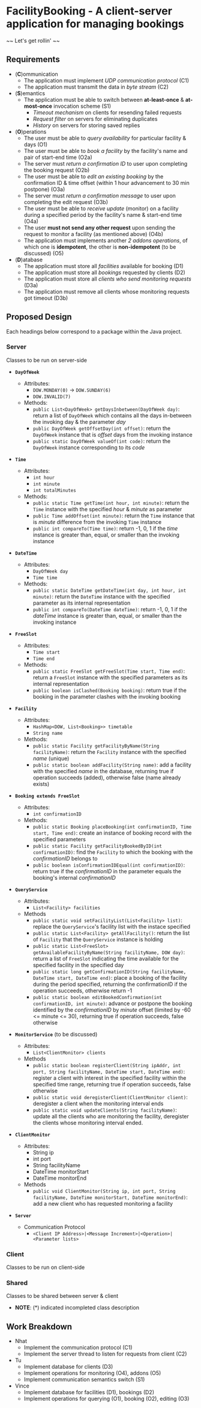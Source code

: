 # FacilityBooking - A client-server application for managing bookings #
~~ Let's get rollin' ~~
## Requirements ##
- (**C**)ommunication
    - The application must implement *UDP communication protocol* (C1)
    - The application must transmit the data in *byte stream* (C2)
- (**S**)emantics
    - The application must be able to switch between **at-least-once** & **at-most-once** invocation scheme (S1)
        - *Timeout mechanism* on clients for resending failed requests
        - *Request filter* on servers for eliminating duplicates
        - *History* on servers for storing saved replies
- (**O**)perations
    - The user must be able to *query availability* for particular facility & days (O1)
    - The user must be able to *book a facility* by the facility's name and pair of start-end time (O2a)
    - The server must *return a confirmation ID* to user upon completing the booking request (O2b)
    - The user must be able to *edit an existing booking* by the confirmation ID & time offset (within 1 hour advancement to 30 min postpone) (O3a)
    - The server must *return a confirmation message* to user upon completing the edit request (O3b)
    - The user must be able to *receive update* (monitor) on a facility during a specified period by the facility's name & start-end time (O4a)
    - The user **must not send any other request** upon sending the request to monitor a facility (as mentioned above) (O4b)
    - The application must implements another *2 addons operations*, of which one is **idempotent**, the other is **non-idempotent** (to be discussed) (O5)
- (**D**)atabase
    - The application must store all *facilities* available for booking (D1)
    - The application must store all *bookings* requested by clients (D2)
    - The application must store all *clients who send monitoring requests* (D3a)
    - The application must remove all clients whose monitoring requests got timeout (D3b)
## Proposed Design ##
Each headings below correspond to a package within the Java project.
### Server ###
Classes to be run on server-side
- **`DayOfWeek`**
    - Attributes: 
        - `DOW.MONDAY(0)` -&gt; `DOW.SUNDAY(6)`
        - `DOW.INVALID(7)`
    - Methods:
        - `public List<DayOfWeek> getDaysInbetween(DayOfWeek day)`: return a list of `DayOfWeek` which contains all the days in-between the invoking day & the parameter *day*
        - `public DayOfWeek getOffsetDay(int offset)`: return the `DayOfWeek` instance that is *offset* days from the invoking instance
        - `public static DayOfWeek valueOf(int code)`: return the `DayOfWeek` instance corresponding to its *code*
- **`Time`**
    - Attributes:
        - `int hour`
        - `int minute`
        - `int totalMinutes`
    - Methods:
        - `public static Time getTime(int hour, int minute)`: return the `Time` instance with the specified *hour* & *minute* as parameter
        - `public Time addOffset(int minute)`: return the `Time` instance that is *minute* difference from the invoking `Time` instance
        - `public int compareTo(Time time)`: return -1, 0, 1 if the *time* instance is greater than, equal, or smaller than the invoking instance
- **`DateTime`**
    - Attributes:
        - `DayOfWeek day`
        - `Time time`
    - Methods:
        - `public static DateTime getDateTime(int day, int hour, int minute)`: return the `DateTime` instance with the specified parameter as its internal representation
        - `public int compareTo(DateTime dateTime)`: return -1, 0, 1 if the *dateTime* instance is greater than, equal, or smaller than the invoking instance
- **`FreeSlot`**
    - Attributes:
        - `Time start`
        - `Time end`
    - Methods:
        - `public static FreeSlot getFreeSlot(Time start, Time end)`: return a `FreeSlot` instance with the specified parameters as its internal representation
        - `public boolean isClashed(Booking booking)`: return true if the booking in the parameter clashes with the invoking booking
- **`Facility`**
    - Attributes:
        - `HashMap<DOW, List<Booking>> timetable`
        - `String name`
    - Methods:
        - `public static Facility getFacilityByName(String facilityName)`: return the `Facility` instance with the specified *name* (unique)
        - `public static boolean addFacility(String name)`: add a facility with the specified *name* in the database, returning true if operation succeeds (added), otherwise false (name already exists)
- **`Booking extends FreeSlot`**
    - Attributes:
        - `int confirmationID`
    - Methods:
        - `public static Booking placeBooking(int confirmationID, Time start, Time end)`: create an instance of booking record with the specified parameters
        - `public static Facility getFacilityBookedByID(int confirmationID)`: find the `Facility` to which the booking with the *confirmationID* belongs to
        - `public boolean isConfirmationIDEqual(int confirmationID)`: return true if the *confirmationID* in the parameter equals the booking's internal *confirmationID*
- **`QueryService`**
    - Attributes:
        - `List<Facility> facilities`
    - Methods
        - `public static void setFacilityList(List<Facility> list)`: replace the `QueryService`'s facility list with the instace specified
        - `public static List<Facility> getAllFacility()`: return the list of `Facility` that the `QueryService` instance is holding
        - `public static List<FreeSlot> getAvailableFacilityByName(String facilityName, DOW day)`: return a list of `FreeSlot` indicating the time available for the specified facility in the specified day
        - `public static long getConfirmationID(String facilityName, DateTime start, DateTime end)`: place a booking of the facility during the period specified, returning the confirmationID if the operation succeeds, otherwise return -1
        - `public static boolean editBookedConfirmation(int confirmationID, int minute)`: advance or postpone the booking identified by the *confirmationID* by *minute* offset (limited by -60 <= minute <= 30), returning true if operation succeeds, false otherwise
- **`MonitorService`** (to be discussed)
    - Attributes:
        - `List<ClientMonitor> clients`
    - Methods
        - `public static boolean registerClient(String ipAddr, int port, String facilityName, DateTime start, DateTime end)`: register a client with interest in the specified facility within the specified time range, returning true if operation succeeds, false otherwise
        - `public static void deregisterClient(ClientMonitor client)`: deregister a client when the monitoring interval ends
        - `public static void updateClients(String facilityName)`: update all the clients who are monitoring the facility, deregister the clients whose monitoring interval ended.
- **`ClientMonitor`** 
    - Attributes:
        - String ip
        - int port
        - String facilityName
        - DateTime monitorStart
        - DateTime monitorEnd
    - Methods
        - `public void ClientMonitor(String ip, int port, String facilityName, DateTime monitorStart, DateTime monitorEnd)`: add a new client who has requested monitoring a facility 
       
- **`Server`**
    - Communication Protocol
        - `<Client IP Address>|<Message Increment>|<Operation>|<Parameter lists>`
### Client ###
Classes to be run on client-side
### Shared ###
Classes to be shared between server & client
- **NOTE**: (*) indicated incompleted class description
## Work Breakdown ##
- Nhat
    - Implement the communication protocol (C1)
    - Implement the server thread to listen for requests from client (C2)
- Tu
    - Implement database for clients (D3)
    - Implement operations for monitoring (O4), addons (O5)
    - Implement communication semantics switch (S1)
- Vince
    - Implement database for facilities (D1), bookings (D2)
    - Implement operations for querying (O1), booking (O2), editing (O3)